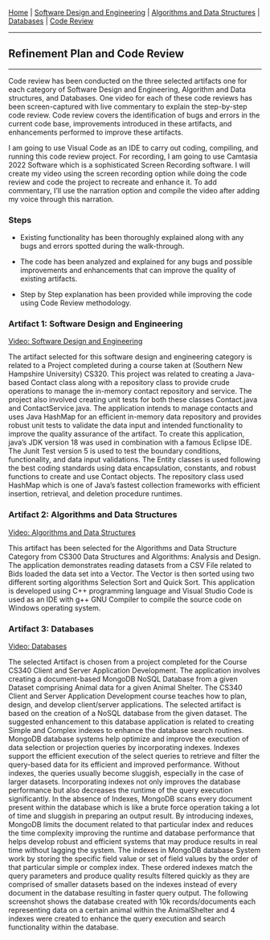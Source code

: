 [Home](readme.md "Home") | [Software Design and Engineering](CS320.md "Software Design") | [Algorithms and Data Structures](cs300.md "Algorithms") | [Databases](cs340.md "Databases") | [Code Review](codereview.md "Code Review") 

---

## Refinement Plan and Code Review

---

Code review has been conducted on the three selected artifacts one for each category of Software Design and Engineering, Algorithm and Data structures, and Databases.   One video for each of these code reviews has been screen-captured with live commentary to explain the step-by-step code review. Code review covers the identification of bugs and errors in the current code base, improvements introduced in these artifacts, and enhancements performed to improve these artifacts. 

I am going to use Visual Code as an IDE to carry out coding, compiling, and running this code review project. For recording, I am going to use Camtasia 2022 Software which is a sophisticated Screen Recording software. I will create my video using the screen recording option while doing the code review and code the project to recreate and enhance it. To add commentary, I’ll use the narration option and compile the video after adding my voice through this narration. 

### Steps

- Existing functionality has been thoroughly explained along with any bugs and errors spotted during the walk-through.

- The code has been analyzed and explained for any bugs and possible improvements and enhancements that can improve the quality of existing artifacts. 

- Step by Step explanation has been provided while improving the code using Code Review methodology.

### Artifact 1: Software Design and Engineering

[Video: Software Design and Engineering](https://youtu.be/XUoHQTiA3uY "Video: Software Design and Engineering")

The artifact selected for this software design and engineering category is related to a Project completed during a course taken at (Southern New Hampshire University) CS320. This project was related to creating a Java-based Contact class along with a repository class to provide crude operations to manage the in-memory contact repository and service. The project also involved creating unit tests for both these classes Contact.java and ContactService.java. The application intends to manage contacts and uses Java HashMap for an efficient in-memory data repository and provides robust unit tests to validate the data input and intended functionality to improve the quality assurance of the artifact. To create this application, java’s JDK version 18 was used in combination with a famous Eclipse IDE. The Junit Test version 5 is used to test the boundary conditions, functionality, and data input validations. The Entity classes is used following the best coding standards using data encapsulation, constants, and robust functions to create and use Contact objects. The repository class used HashMap which is one of Java’s fastest collection frameworks with efficient insertion, retrieval, and deletion procedure runtimes. 

### Artifact 2: Algorithms and Data Structures

[Video: Algorithms and Data Structures](https://youtu.be/6BihOaUT4Kg "Video: Algorithms and Data Structures")

This artifact has been selected for the Algorithms and Data Structure Category from CS300 Data Structures and Algorithms: Analysis and Design. The application demonstrates reading datasets from a CSV File related to Bids loaded the data set into a Vector. The Vector is then sorted using two different sorting algorithms Selection Sort and Quick Sort. This application is developed using C++ programming language and Visual Studio Code is used as an IDE with g++ GNU Compiler to compile the source code on Windows operating system. 

### Artifact 3: Databases

[Video: Databases](https://youtu.be/GLtaDTCYxEg "Video: Databases")

The selected Artifact is chosen from a project completed for the Course CS340 Client and Server Application Development. The application involves creating a document-based MongoDB NoSQL Database from a given Dataset comprising Animal data for a given Animal Shelter. The CS340 Client and Server Application Development course teaches how to plan, design, and develop client/server applications. The selected artifact is based on the creation of a NoSQL database from the given dataset. The suggested enhancement to this database application is related to creating Simple and Complex indexes to enhance the database search routines. MongoDB database systems help optimize and improve the execution of data selection or projection queries by incorporating indexes. Indexes support the efficient execution of the select queries to retrieve and filter the query-based data for its efficient and improved performance. Without indexes, the queries usually become sluggish, especially in the case of larger datasets. Incorporating indexes not only improves the database performance but also decreases the runtime of the query execution significantly. In the absence of Indexes, MongoDB scans every document present within the database which is like a brute force operation taking a lot of time and sluggish in preparing an output result. By introducing indexes, MongoDB limits the document related to that particular index and reduces the time complexity improving the runtime and database performance that helps develop robust and efficient systems that may produce results in real time without lagging the system. The indexes in MongoDB database System work by storing the specific field value or set of field values by the order of that particular simple or complex index. These ordered indexes match the query parameters and produce quality results filtered quickly as they are comprised of smaller datasets based on the indexes instead of every document in the database resulting in faster query output. The following screenshot shows the database created with 10k records/documents each representing data on a certain animal within the AnimalShelter and 4 indexes were created to enhance the query execution and search functionality within the database. 
